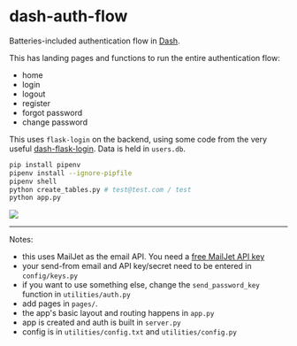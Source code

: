 # dash-auth-flow
Batteries-included authentication flow in [Dash](dash.plot.ly).

This has landing pages and functions to run the entire authentication flow:
- home
- login
- logout
- register
- forgot password
- change password

This uses `flask-login` on the backend, using some code from the very useful [dash-flask-login](https://github.com/RafaelMiquelino/dash-flask-login). Data is held in `users.db`. 

```bash
pip install pipenv
pipenv install --ignore-pipfile
pipenv shell
python create_tables.py # test@test.com / test
python app.py
```

![](example.gif)

---

Notes:

- this uses MailJet as the email API. You need a [free MailJet API key](https://www.mailjet.com/email-api/)
- your send-from email and API key/secret need to be entered in `config/keys.py`
- if you want to use something else, change the `send_password_key` function in `utilities/auth.py`
- add pages in `pages/`.
- the app's basic layout and routing happens in `app.py`
- app is created and auth is built in `server.py`
- config is in `utilities/config.txt` and `utilities/config.py`
